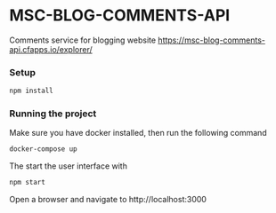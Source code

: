 # MSC-BLOG-COMMENTS-API

Comments service for blogging website https://msc-blog-comments-api.cfapps.io/explorer/

### Setup

```bash
npm install
```

### Running the project

Make sure you have docker installed, then run the following command

```bash
docker-compose up
```

The start the user interface with 

```bash
npm start
```

Open a browser and navigate to http://localhost:3000
